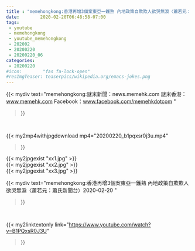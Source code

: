 ```yaml
---
title : "memehongkong:香港再增3個案東亞一鑊熟 內地政策自欺欺人欲哭無淚〈蕭若元：蕭氏新聞台〉2020-02-20 "
date:        2020-02-20T06:48:58-07:00
tags:
 - youtube
 - memehongkong
 - youtube_memehongkong
 - 202002
 - 20200220
 - 20200220_06
categories:
 - 20200220
#icon:        "fas fa-lock-open"
#resImgTeaser: teaserpics/wikipedia.org/emacs-jokes.png
---
```


{{< mydiv text="memehongkong:謎米新聞：news.memehk.com 謎米香港： www.memehk.com Facebook：www.facebook.com/memehkdotcom "
>}}
<br>


{{< my2mp4withjpgdownload mp4="20200220_b1pqxsr0j3u.mp4"
>}}

{{< my2jpgexist "xx1.jpg" >}}<br>
{{< my2jpgexist "xx2.jpg" >}}<br>
{{< my2jpgexist "xx3.jpg" >}}<br>



{{< mydiv text="memehongkong:香港再增3個案東亞一鑊熟 內地政策自欺欺人欲哭無淚〈蕭若元：蕭氏新聞台〉2020-02-20 "
>}}
<br>

{{< my2linktextonly link="https://www.youtube.com/watch?v=B1PQxsR0J3U"
>}}


<br>


